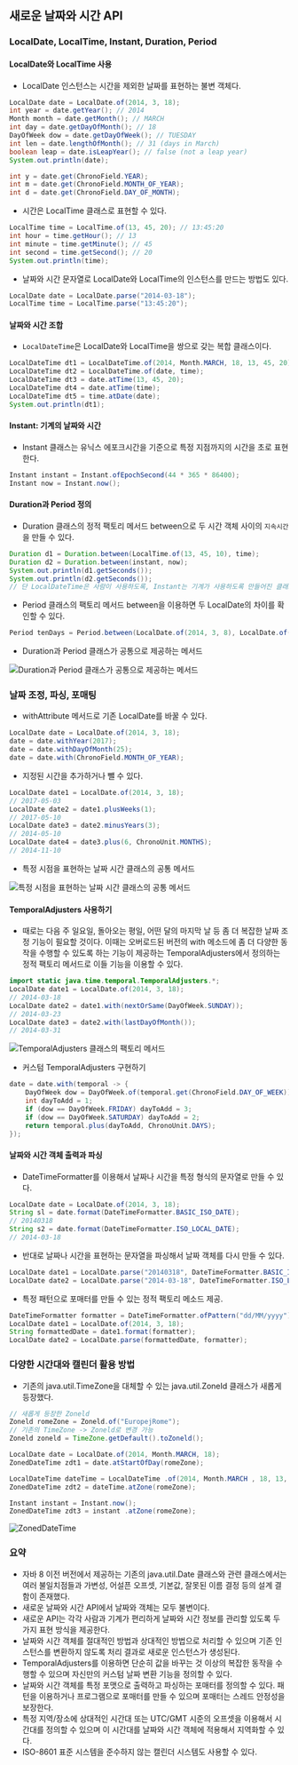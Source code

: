 새로운 날짜와 시간 API
----------------------

### LocalDate, LocalTime, Instant, Duration, Period

#### LocalDate와 LocalTime 사용

-	LocalDate 인스턴스는 시간을 제외한 날짜를 표현하는 불변 객체다.

```java
LocalDate date = LocalDate.of(2014, 3, 18);
int year = date.getYear(); // 2014
Month month = date.getMonth(); // MARCH
int day = date.getDayOfMonth(); // 18
DayOfWeek dow = date.getDayOfWeek(); // TUESDAY
int len = date.lengthOfMonth(); // 31 (days in March)
boolean leap = date.isLeapYear(); // false (not a leap year)
System.out.println(date);

int y = date.get(ChronoField.YEAR);
int m = date.get(ChronoField.MONTH_OF_YEAR);
int d = date.get(ChronoField.DAY_OF_MONTH);
```

-	시간은 LocalTime 클래스로 표현할 수 있다.

```java
LocalTime time = LocalTime.of(13, 45, 20); // 13:45:20
int hour = time.getHour(); // 13
int minute = time.getMinute(); // 45
int second = time.getSecond(); // 20
System.out.println(time);
```

-	날짜와 시간 문자열로 LocalDate와 LocalTime의 인스턴스를 만드는 방법도 있다.

```java
LocalDate date = LocalDate.parse("2014-03-18");
LocalTime time = LocalTime.parse("13:45:20");
```

#### 날짜와 시간 조합

-	`LocalDateTime`은 LocalDate와 LocalTime을 쌍으로 갖는 복합 클래스이다.

```java
LocalDateTime dt1 = LocalDateTime.of(2014, Month.MARCH, 18, 13, 45, 20); // 2014-03-18T13:45
LocalDateTime dt2 = LocalDateTime.of(date, time);
LocalDateTime dt3 = date.atTime(13, 45, 20);
LocalDateTime dt4 = date.atTime(time);
LocalDateTime dt5 = time.atDate(date);
System.out.println(dt1);
```

#### Instant: 기계의 날짜와 시간

-	Instant 클래스는 유닉스 에포크시간을 기준으로 특정 지점까지의 시간을 초로 표현한다.

```java
Instant instant = Instant.ofEpochSecond(44 * 365 * 86400);
Instant now = Instant.now();
```

#### Duration과 Period 정의

-	Duration 클래스의 정적 팩토리 메서드 between으로 두 시간 객체 사이의 `지속시간`을 만들 수 있다.

```java
Duration d1 = Duration.between(LocalTime.of(13, 45, 10), time);
Duration d2 = Duration.between(instant, now);
System.out.println(d1.getSeconds());
System.out.println(d2.getSeconds());
// 단 LocalDateTime은 사람이 사용하도록, Instant는 기계가 사용하도록 만들어진 클래스로 같이 사용할 수는 없다.
```

-	Period 클래스의 팩토리 메서드 between을 이용하면 두 LocalDate의 차이를 확인할 수 있다.

```java
Period tenDays = Period.between(LocalDate.of(2014, 3, 8), LocalDate.of(2014, 3, 18));
```

-	Duration과 Period 클래스가 공통으로 제공하는 메서드

![Duration과 Period 클래스가 공통으로 제공하는 메서드](http://drive.google.com/uc?export=view&id=0ByLqiEM75qEzei1DODh5ZGVPdjA)

### 날짜 조정, 파싱, 포매팅

-	withAttribute 메서드로 기존 LocalDate를 바꿀 수 있다.

```java
LocalDate date = LocalDate.of(2014, 3, 18);
date = date.withYear(2017);
date = date.withDayOfMonth(25);
date = date.with(ChronoField.MONTH_OF_YEAR);
```

-	지정된 시간을 추가하거나 뺄 수 있다.

```java
LocalDate date1 = LocalDate.of(2014, 3, 18);
// 2017-05-03
LocalDate date2 = date1.plusWeeks(1);
// 2017-05-10
LocalDate date3 = date2.minusYears(3);
// 2014-05-10
LocalDate date4 = date3.plus(6, ChronoUnit.MONTHS);
// 2014-11-10
```

-	특정 시점을 표현하는 날짜 시간 클래스의 공통 메서드

![특정 시점을 표현하는 날짜 시간 클래스의 공통 메서드](http://drive.google.com/uc?export=view&id=0ByLqiEM75qEzcWdpSUJmRXZIZzQ)

#### TemporalAdjusters 사용하기

-	때로는 다음 주 일요일, 돌아오는 평일, 어떤 달의 마지막 날 등 좀 더 복잡한 날짜 조정 기능이 필요할 것이다. 이때는 오버로드된 버전의 with 메소드에 좀 더 다양한 동작을 수행할 수 있도록 하는 기능이 제공하는 TemporalAdjusters에서 정의하는 정적 팩토리 메서드로 이들 기능을 이용할 수 있다.

```java
import static java.time.temporal.TemporalAdjusters.*;
LocalDate date1 = LocalDate.of(2014, 3, 18);
// 2014-03-18
LocalDate date2 = date1.with(nextOrSame(DayOfWeek.SUNDAY));
// 2014-03-23
LocalDate date3 = date2.with(lastDayOfMonth());
// 2014-03-31
```

![TemporalAdjusters 클래스의 팩토리 메서드](http://drive.google.com/uc?export=view&id=0ByLqiEM75qEzZE1jYjhpU0kybmM)

-	커스텀 TemporalAdjusters 구현하기

```java
date = date.with(temporal -> {
    DayOfWeek dow = DayOfWeek.of(temporal.get(ChronoField.DAY_OF_WEEK));
    int dayToAdd = 1;
    if (dow == DayOfWeek.FRIDAY) dayToAdd = 3;
    if (dow == DayOfWeek.SATURDAY) dayToAdd = 2;
    return temporal.plus(dayToAdd, ChronoUnit.DAYS);
});
```

#### 날짜와 시간 객체 출력과 파싱

-	DateTimeFormatter를 이용해서 날짜나 시간을 특정 형식의 문자열로 만들 수 있다.

```java
LocalDate date = LocalDate.of(2014, 3, 18);
String sl = date.format(DateTimeFormatter.BASIC_ISO_DATE);
// 20140318
String s2 = date.format(DateTimeFormatter.ISO_LOCAL_DATE);
// 2014-03-18
```

-	반대로 날짜나 시간을 표현하는 문자열을 파싱해서 날짜 객체를 다시 만들 수 있다.

```java
LocalDate date1 = LocalDate.parse("20140318", DateTimeFormatter.BASIC_ISO_DATE);
LocalDate date2 = LocalDate.parse("2014-03-18", DateTimeFormatter.ISO_LOCAL_DATE);
```

-	특정 패턴으로 포매터를 만들 수 있는 정적 팩토리 메소드 제공.

```java
DateTimeFormatter formatter = DateTimeFormatter.ofPattern("dd/MM/yyyy");
LocalDate date1 = LocalDate.of(2014, 3, 18);
String formattedDate = date1.format(formatter);
LocalDate date2 = LocalDate.parse(formattedDate, formatter);
```

### 다양한 시간대와 캘린더 활용 방법

-	기존의 java.util.TimeZone을 대체할 수 있는 java.util.ZoneId 클래스가 새롭게 등장했다.

```java
// 새롭게 등장한 Zoneld
Zoneld romeZone = Zoneld.of("EuropejRome");
// 기존의 TimeZone -> Zoneld로 변경 가능
Zoneld zoneld = TimeZone.getDefault().toZoneld();

LocalDate date = LocalDate.of(2014, Month.MARCH, 18);
ZonedDateTime zdt1 = date.atStartOfDay(romeZone);

LocalDateTime dateTime = LocalDateTime .of(2014, Month.MARCH , 18, 13, 45);
ZonedDateTime zdt2 = dateTime.atZone(romeZone);

Instant instant = Instant.now();
ZonedDateTime zdt3 = instant .atZone(romeZone);
```

![ZonedDateTime](http://drive.google.com/uc?export=view&id=0ByLqiEM75qEzM2luMGtsT2JrVW8)

### 요약

-	자바 8 이전 버전에서 제공하는 기존의 java.util.Date 클래스와 관련 클래스에서는 여러 불일치점들과 가변성, 어설픈 오프셋, 기본값, 잘못된 이름 결정 등의 설계 결함이 존재했다.
-	새로운 날짜와 시간 API에서 날짜와 객체는 모두 불변이다.
-	새로운 API는 각각 사람과 기계가 편리하게 날짜와 시간 정보를 관리할 있도록 두 가지 표현 방식을 제공한다.
-	날짜와 시간 객체를 절대적인 방법과 상대적인 방법으로 처리할 수 있으며 기존 인스턴스를 변환하지 않도록 처리 결과로 새로운 인스턴스가 생성된다.
-	TemporalAdjusters를 이용하면 단순히 값을 바꾸는 것 이상의 복잡한 동작을 수행할 수 있으며 자신만의 커스텀 날짜 변환 기능을 정의할 수 있다.
-	날짜와 시간 객체를 특정 포맷으로 출력하고 파싱하는 포매터를 정의할 수 있다. 패턴을 이용하거나 프로그램으로 포매터를 만들 수 있으며 포매터는 스레드 안정성을 보장한다.
-	특정 지역/장소에 상대적인 시간대 또는 UTC/GMT 시준의 오프셋을 이용해서 시간대를 정의할 수 있으며 이 시간대를 날짜와 시간 객체에 적용해서 지역화할 수 있다.
-	ISO-8601 표준 시스템을 준수하지 않는 캘린더 시스템도 사용할 수 있다.
